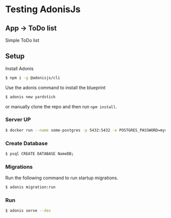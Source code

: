 # Testing AdonisJs

## App -> ToDo list

Simple ToDo list

## Setup

Install Adonis

```bash
$ npm i -g @adonisjs/cli
```

Use the adonis command to install the blueprint

```bash
$ adonis new yardstick
```

or manually clone the repo and then run `npm install`.


### Server UP

```bash
$ docker run --name some-postgres -p 5432:5432 -e POSTGRES_PASSWORD=mysecretpassword -d postgres
```

### Create Database

```bash
$ psql CREATE DATABASE NameDB;
```

### Migrations

Run the following command to run startup migrations.

```bash
$ adonis migration:run
```
### Run

```bash
$ adonis serve --dev
```

